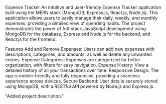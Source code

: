 Expense Tracker
An intuitive and user-friendly Expense Tracker application built using the MERN stack (MongoDB, Express.js, React.js, Node.js). This application allows users to easily manage their daily, weekly, and monthly expenses, providing a detailed view of spending habits. The project demonstrates the power of full-stack JavaScript development using MongoDB for the database, Express and Node.js for the backend, and React.js for the frontend.


Features
Add and Remove Expenses: Users can add new expenses with descriptions, categories, and amounts, as well as delete any unwanted entries.
Expense Categories: Expenses are categorized for better organization, with filters for easy navigation.
Expense History: View a detailed history of all your transactions over time.
Responsive Design: The app is mobile-friendly and fully responsive, providing a seamless experience across devices.
Secure Backend: User data is securely stored using MongoDB, with a RESTful API powered by Node.js and Express.js.

 "Added project description."
